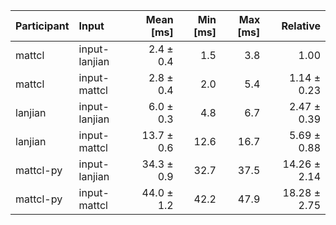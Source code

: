 | Participant | Input | Mean [ms] | Min [ms] | Max [ms] | Relative |
|:---|:---|---:|---:|---:|---:|
| mattcl | input-lanjian | 2.4 ± 0.4 | 1.5 | 3.8 | 1.00 |
| mattcl | input-mattcl | 2.8 ± 0.4 | 2.0 | 5.4 | 1.14 ± 0.23 |
| lanjian | input-lanjian | 6.0 ± 0.3 | 4.8 | 6.7 | 2.47 ± 0.39 |
| lanjian | input-mattcl | 13.7 ± 0.6 | 12.6 | 16.7 | 5.69 ± 0.88 |
| mattcl-py | input-lanjian | 34.3 ± 0.9 | 32.7 | 37.5 | 14.26 ± 2.14 |
| mattcl-py | input-mattcl | 44.0 ± 1.2 | 42.2 | 47.9 | 18.28 ± 2.75 |
